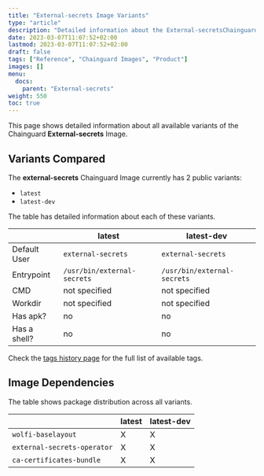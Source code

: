 ```yaml
---
title: "External-secrets Image Variants"
type: "article"
description: "Detailed information about the External-secretsChainguard Image variants"
date: 2023-03-07T11:07:52+02:00
lastmod: 2023-03-07T11:07:52+02:00
draft: false
tags: ["Reference", "Chainguard Images", "Product"]
images: []
menu:
  docs:
    parent: "External-secrets"
weight: 550
toc: true
---
```


This page shows detailed information about all available variants of the Chainguard **External-secrets** Image.

## Variants Compared
The **external-secrets** Chainguard Image currently has 2 public variants: 

- `latest`
- `latest-dev`

The table has detailed information about each of these variants.

|              | latest                      | latest-dev                  |
|--------------|-----------------------------|-----------------------------|
| Default User | `external-secrets`          | `external-secrets`          |
| Entrypoint   | `/usr/bin/external-secrets` | `/usr/bin/external-secrets` |
| CMD          | not specified               | not specified               |
| Workdir      | not specified               | not specified               |
| Has apk?     | no                          | no                          |
| Has a shell? | no                          | no                          |

Check the [tags history page](/chainguard/chainguard-images/reference/external-secrets/tags_history/) for the full list of available tags.
## Image Dependencies
The table shows package distribution across all variants.

|                             | latest | latest-dev |
|-----------------------------|--------|------------|
| `wolfi-baselayout`          | X      | X          |
| `external-secrets-operator` | X      | X          |
| `ca-certificates-bundle`    | X      | X          |
